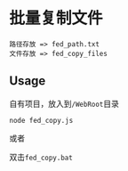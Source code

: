 # 批量复制文件


```
路径存放 => fed_path.txt
文件存放 => fed_copy_files
```


## Usage

自有项目，放入到`/WebRoot`目录

```
node fed_copy.js
```
或者

双击`fed_copy.bat`

